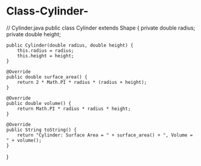 # Class-Cylinder-
// Cylinder.java
public class Cylinder extends Shape {
    private double radius;
    private double height;

    public Cylinder(double radius, double height) {
        this.radius = radius;
        this.height = height;
    }

    @Override
    public double surface_area() {
        return 2 * Math.PI * radius * (radius + height);
    }

    @Override
    public double volume() {
        return Math.PI * radius * radius * height;
    }

    @Override
    public String toString() {
        return "Cylinder: Surface Area = " + surface_area() + ", Volume = " + volume();
    }
}

